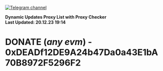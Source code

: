 [![Telegram channel](https://img.shields.io/endpoint?url=https://runkit.io/damiankrawczyk/telegram-badge/branches/master?url=https://t.me/n4z4v0d)](https://t.me/n4z4v0d) 

**Dynamic Updates Proxy List with Proxy Checker**  
**Last Updated: 20.12.23 19:14**

# DONATE (_any evm_) - 0xDEADf12DE9A24b47Da0a43E1bA70B8972F5296F2
